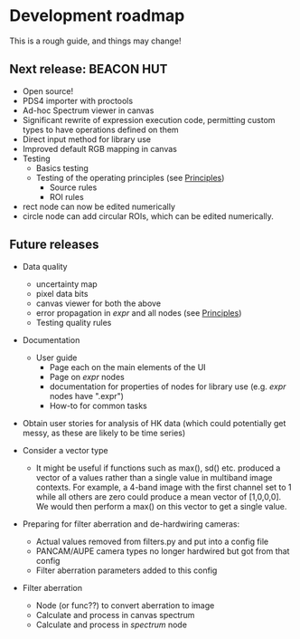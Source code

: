 # Development roadmap

This is a rough guide, and things may change!

## Next release: BEACON HUT

* Open source!
* PDS4 importer with proctools
* Ad-hoc Spectrum viewer in canvas
* Significant rewrite of expression execution code, permitting custom
types to have operations defined on them
* Direct input method for library use
* Improved default RGB mapping in canvas
* Testing
    * Basics testing
    * Testing of the operating principles (see [Principles](/userguide/principles))
        * Source rules
        * ROI rules
* rect node can now be edited numerically
* circle node can add circular ROIs, which can be edited numerically.

## Future releases

* Data quality
    * uncertainty map
    * pixel data bits
    * canvas viewer for both the above
    * error propagation in *expr* and all nodes (see [Principles](/userguide/principles))
    * Testing quality rules
    
* Documentation
    * User guide
        * Page each on the main elements of the UI
        * Page on *expr* nodes
        * documentation for properties of nodes for library use (e.g. *expr* nodes have ".expr")
        * How-to for common tasks

* Obtain user stories for analysis of HK data (which could potentially
get messy, as these are likely to be time series)

* Consider a vector type
    * It might be useful if functions
    such as max(), sd() etc. produced a vector of a values
    rather than a single value in multiband image contexts. For example,
    a 4-band image with the first channel set to 1 while all others are zero
    could produce a mean vector of [1,0,0,0]. We would then perform a max()
    on this vector to get a single value.
    

* Preparing for filter aberration and de-hardwiring cameras:
    * Actual values removed from filters.py and put into a config file
    * PANCAM/AUPE camera types no longer hardwired but got from that config
    * Filter aberration parameters added to this config

* Filter aberration
    * Node (or func??) to convert aberration to image
    * Calculate and process in canvas spectrum
    * Calculate and process in *spectrum* node
    
